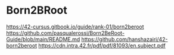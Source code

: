 # Born2BRoot

https://42-cursus.gitbook.io/guide/rank-01/born2beroot
https://github.com/pasqualerossi/Born2BeRoot-Guide/blob/main/README.md
https://github.com/hanshazairi/42-born2beroot
https://cdn.intra.42.fr/pdf/pdf/81093/en.subject.pdf

